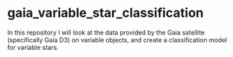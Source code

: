 # gaia_variable_star_classification
In this repository I will look at the data provided by the Gaia satellite (specifically Gaia D3) on variable objects, and create a classification model for variable stars.

